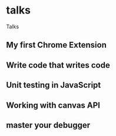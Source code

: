 # talks
Talks

## My first Chrome Extension


## Write code that writes code


## Unit testing in JavaScript


## Working with canvas API


## master your debugger


